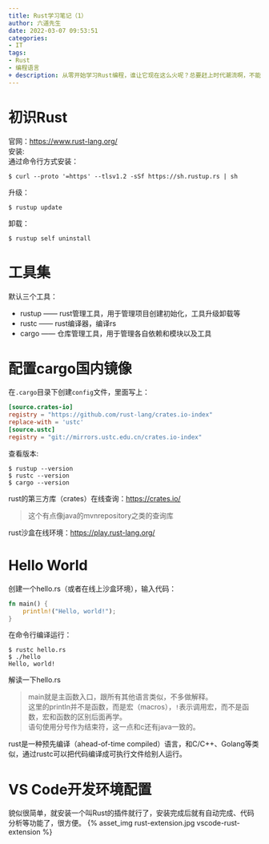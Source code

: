 ```yaml
---
title: Rust学习笔记（1）
author: 六道先生
date: 2022-03-07 09:53:51
categories:
- IT
tags:
- Rust
- 编程语言
+ description: 从零开始学习Rust编程，谁让它现在这么火呢？总要赶上时代潮流啊，不能让自己落在后面。
---
```

# 初识Rust
官网：https://www.rust-lang.org/ <br>
安装:<br>
通过命令行方式安装：
```Shell
$ curl --proto '=https' --tlsv1.2 -sSf https://sh.rustup.rs | sh
```
升级：
```Shell
$ rustup update
```
卸载：
```Shell
$ rustup self uninstall
```
# 工具集
默认三个工具：
+ rustup —— rust管理工具，用于管理项目创建初始化，工具升级卸载等
+ rustc —— rust编译器，编译rs
+ cargo —— 仓库管理工具，用于管理各自依赖和模块以及工具

# 配置cargo国内镜像
在`.cargo`目录下创建`config`文件，里面写上：
```Toml
[source.crates-io]
registry = "https://github.com/rust-lang/crates.io-index"
replace-with = 'ustc'
[source.ustc]
registry = "git://mirrors.ustc.edu.cn/crates.io-index"
```

查看版本:
```Shell
$ rustup --version
$ rustc --version
$ cargo --version
```
rust的第三方库（crates）在线查询：https://crates.io/
> 这个有点像java的mvnrepository之类的查询库

rust沙盒在线环境：https://play.rust-lang.org/
# Hello World
创建一个hello.rs（或者在线上沙盒环境），输入代码：
```Rust
fn main() {
    println!("Hello, world!");
}
```
在命令行编译运行：
```Shell
$ rustc hello.rs
$ ./hello
Hello, world!
```
解读一下hello.rs
> main就是主函数入口，跟所有其他语言类似，不多做解释。<br>
这里的println并不是函数，而是宏（macros），`!`表示调用宏，而不是函数，宏和函数的区别后面再学。<br>
语句使用分号作为结束符，这一点和c还有java一致的。

rust是一种预先编译（ahead-of-time compiled）语言，和C/C++、Golang等类似，通过rustc可以把代码编译成可执行文件给别人运行。
# VS Code开发环境配置
貌似很简单，就安装一个叫Rust的插件就行了，安装完成后就有自动完成、代码分析等功能了，很方便。
{% asset_img rust-extension.jpg vscode-rust-extension %}